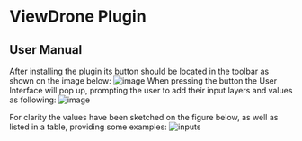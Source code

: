 # ViewDrone Plugin
## User Manual

After installing the plugin its button should be located in the toolbar as shown on the image below:
![image](https://github.com/H-W-LANGE/view_drone/assets/135021163/117bbdb4-1f1c-4ffc-b26e-c6fd77f9a89e)
When pressing the button the User Interface will pop up, prompting the user to add their
input layers and values as following:
![image](https://github.com/H-W-LANGE/view_drone/assets/135021163/9f2f38a4-5077-4b5e-834f-7cd0eeeba715)

For clarity the values have been sketched on the figure below, as well as listed in a table,
providing some examples:
![inputs](https://github.com/H-W-LANGE/view_drone/assets/135021163/64f7e631-7f8d-49c8-a7bc-7de027d58aa2)

